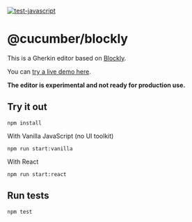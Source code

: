 [![test-javascript](https://github.com/cucumber/blockly/actions/workflows/test-javascript.yaml/badge.svg)](https://github.com/cucumber/blockly/actions/workflows/test-javascript.yaml)

# @cucumber/blockly

This is a Gherkin editor based on [Blockly](https://developers.google.com/blockly).

You can [try a live demo here](https://cucumber.github.io/blockly/).

**The editor is experimental and not ready for production use.**

## Try it out

    npm install

With Vanilla JavaScript (no UI toolkit)

    npm run start:vanilla

With React

    npm run start:react

## Run tests

    npm test
